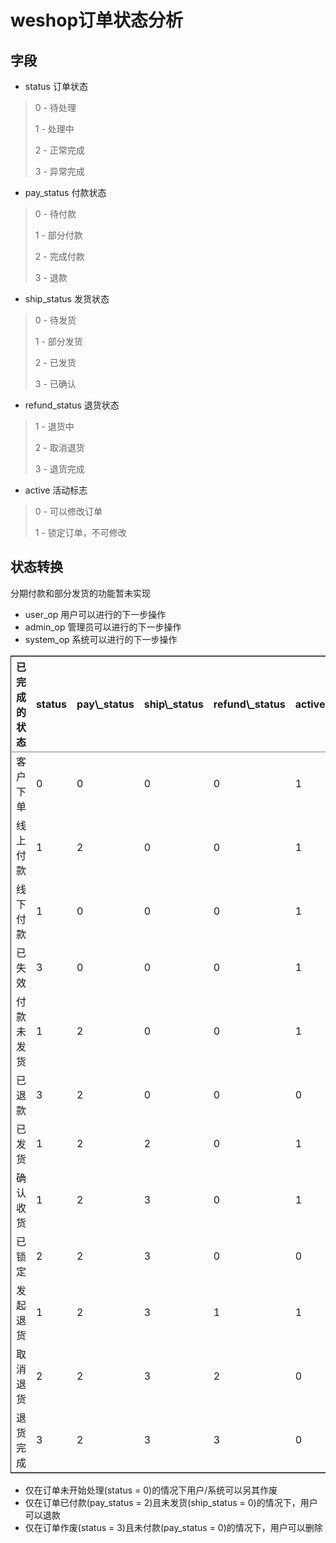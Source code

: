 # weshop订单状态分析

## 字段

-   status 订单状态

> 0 - 待处理
> 
> 1 - 处理中
> 
> 2 - 正常完成
> 
> 3 - 异常完成

-   pay\_status 付款状态

> 0 - 待付款
> 
> 1 - 部分付款
> 
> 2 - 完成付款
> 
> 3 - 退款

-   ship\_status 发货状态

> 0 - 待发货
> 
> 1 - 部分发货
> 
> 2 - 已发货
> 
> 3 - 已确认

-   refund\_status 退货状态

> 1 - 退货中
> 
> 2 - 取消退货
> 
> 3 - 退货完成

-   active 活动标志

> 0 - 可以修改订单
> 
> 1 - 锁定订单，不可修改

## 状态转换

分期付款和部分发货的功能暂未实现
-   user\_op 用户可以进行的下一步操作
-   admin\_op 管理员可以进行的下一步操作
-   system\_op 系统可以进行的下一步操作

<table border="2" cellspacing="0" cellpadding="6" rules="groups" frame="hsides">


<colgroup>
<col  class="left" />

<col  class="right" />

<col  class="right" />

<col  class="right" />

<col  class="right" />

<col  class="right" />

<col  class="left" />

<col  class="left" />

<col  class="left" />
</colgroup>
<thead>
<tr>
<th scope="col" class="left">已完成的状态</th>
<th scope="col" class="right">status</th>
<th scope="col" class="right">pay\_status</th>
<th scope="col" class="right">ship\_status</th>
<th scope="col" class="right">refund\_status</th>
<th scope="col" class="right">active</th>
<th scope="col" class="left">user\_op</th>
<th scope="col" class="left">admin\_op</th>
<th scope="col" class="left">system\_op</th>
</tr>
</thead>

<tbody>
<tr>
<td class="left">客户下单</td>
<td class="right">0</td>
<td class="right">0</td>
<td class="right">0</td>
<td class="right">0</td>
<td class="right">1</td>
<td class="left">取消/付款</td>
<td class="left">修改价格</td>
<td class="left">自动取消订单/确定线上付款</td>
</tr>


<tr>
<td class="left">线上付款</td>
<td class="right">1</td>
<td class="right">2</td>
<td class="right">0</td>
<td class="right">0</td>
<td class="right">1</td>
<td class="left">null</td>
<td class="left">null</td>
<td class="left">自动发货</td>
</tr>


<tr>
<td class="left">线下付款</td>
<td class="right">1</td>
<td class="right">0</td>
<td class="right">0</td>
<td class="right">0</td>
<td class="right">1</td>
<td class="left">null</td>
<td class="left">确认收款</td>
<td class="left">null</td>
</tr>


<tr>
<td class="left">已失效</td>
<td class="right">3</td>
<td class="right">0</td>
<td class="right">0</td>
<td class="right">0</td>
<td class="right">1</td>
<td class="left">删除</td>
<td class="left">null</td>
<td class="left">null</td>
</tr>


<tr>
<td class="left">付款未发货</td>
<td class="right">1</td>
<td class="right">2</td>
<td class="right">0</td>
<td class="right">0</td>
<td class="right">1</td>
<td class="left">催货/退款</td>
<td class="left">发货</td>
<td class="left">退款/自动发货</td>
</tr>


<tr>
<td class="left">已退款</td>
<td class="right">3</td>
<td class="right">2</td>
<td class="right">0</td>
<td class="right">0</td>
<td class="right">0</td>
<td class="left">null</td>
<td class="left">null</td>
<td class="left">null</td>
</tr>


<tr>
<td class="left">已发货</td>
<td class="right">1</td>
<td class="right">2</td>
<td class="right">2</td>
<td class="right">0</td>
<td class="right">1</td>
<td class="left">确认收货</td>
<td class="left">null</td>
<td class="left">自动确认收货</td>
</tr>


<tr>
<td class="left">确认收货</td>
<td class="right">1</td>
<td class="right">2</td>
<td class="right">3</td>
<td class="right">0</td>
<td class="right">1</td>
<td class="left">退货</td>
<td class="left">null</td>
<td class="left">锁定订单</td>
</tr>


<tr>
<td class="left">已锁定</td>
<td class="right">2</td>
<td class="right">2</td>
<td class="right">3</td>
<td class="right">0</td>
<td class="right">0</td>
<td class="left">null</td>
<td class="left">null</td>
<td class="left">null</td>
</tr>


<tr>
<td class="left">发起退货</td>
<td class="right">1</td>
<td class="right">2</td>
<td class="right">3</td>
<td class="right">1</td>
<td class="right">1</td>
<td class="left">取消退货</td>
<td class="left">确认退货</td>
<td class="left">超期自动确认退货/锁定订单</td>
</tr>


<tr>
<td class="left">取消退货</td>
<td class="right">2</td>
<td class="right">2</td>
<td class="right">3</td>
<td class="right">2</td>
<td class="right">0</td>
<td class="left">null</td>
<td class="left">null</td>
<td class="left">null</td>
</tr>


<tr>
<td class="left">退货完成</td>
<td class="right">3</td>
<td class="right">2</td>
<td class="right">3</td>
<td class="right">3</td>
<td class="right">0</td>
<td class="left">null</td>
<td class="left">null</td>
<td class="left">自动生成退货单</td>
</tr>
</tbody>
</table>

-   仅在订单未开始处理(status = 0)的情况下用户/系统可以另其作废
-   仅在订单已付款(pay\_status = 2)且未发货(ship\_status = 0)的情况下，用户可以退款
-   仅在订单作废(status = 3)且未付款(pay\_status = 0)的情况下，用户可以删除
